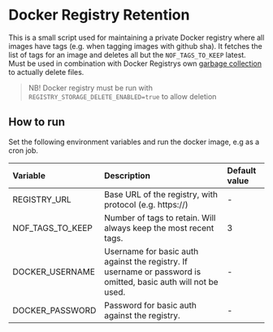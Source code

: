 # Docker Registry Retention

This is a small script used for maintaining a private Docker registry where all images have tags (e.g. when tagging images with github sha). It fetches the list of tags for an image and deletes all but the `NOF_TAGS_TO_KEEP` latest. Must be used in combination with Docker Registrys own [garbage collection](https://docs.docker.com/registry/garbage-collection/#run-garbage-collection) to actually delete files.

> NB! Docker registry must be run with `REGISTRY_STORAGE_DELETE_ENABLED=true` to allow deletion

## How to run
Set the following environment variables and run the docker image, e.g as a cron job.

|**Variable** | **Description** | **Default value** |
|:--|:--|:--|
|REGISTRY_URL|Base URL of the registry, with protocol (e.g. https://)   | - |
|NOF_TAGS_TO_KEEP|Number of tags to retain. Will always keep the most recent tags. | 3 |
|DOCKER_USERNAME|Username for basic auth against the registry. If username or password is omitted, basic auth will not be used. | - |
|DOCKER_PASSWORD|Password for basic auth against the registry. | - |
